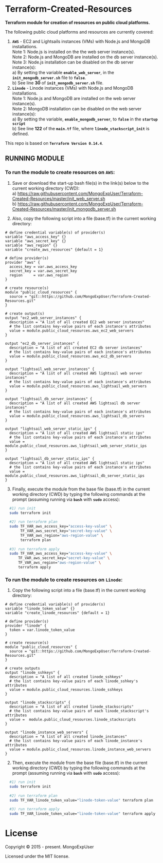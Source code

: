 #
# Terraform-Created-Resources

<strong>Terraform module for creation of resources on public cloud platforms.</strong>
<br>

The following public cloud platforms and resources are currently covered:
1) <strong>```AWS```</strong> - EC2 and Lightsails instances (VMs) with Node.js and MongoDB installations. <br>
    Note 1: Node.js is installed on the the web server instance(s). <br>
    Note 2: Node.js and MongoDB are installed on the db server instance(s). <br>
    Note 3: Node.js installation can be disabled on the db server instance(s): <br>
            a) By setting the variable <strong>```enable_web_server```</strong>, in the <strong>```init_mongodb_server.sh```</strong> file to <strong>```false```</strong>. <br>
            b) See line <strong>30</strong> of <strong>```init_mongodb_server.sh```</strong> file.  <br>
2) <strong>```Linode```</strong> - Linode instances (VMs) with Node.js and MongoDB installations. <br>
    Note 1: Node.js and MongoDB are installed on the web server instance(s). <br>
    Note 2: MongoDB installation can be disabled on the web server instance(s): <br>
            a) By setting the variable, <strong>```enable_mongodb_server```</strong>, to <strong>```false```</strong> in the <strong>```startup script```</strong> <br>
            b) See line <strong>122</strong> of the <strong>```main.tf```</strong> file, where <strong>```linode_stackscript_init```</strong> is defined.<br>


This repo is based on <strong>```Terraform Version 0.14.4```</strong>.

## RUNNING MODULE

### To run the module to create resources on ```AWS```:

1) Save or download the start-up bash file(s) in the link(s) below to the current working directory (CWD): <br>
   a) https://raw.githubusercontent.com/MongoExpUser/Terraform-Created-Resources/master/init_web_server.sh <br>
   b) https://raw.githubusercontent.com/MongoExpUser/Terraform-Created-Resources/master/init_mongodb_server.sh <br>

2) Also, copy the following script into a file (base.tf) in the current working directory:

```hcl
# define credential variable(s) of provider(s)
variable "aws_access_key" {}
variable "aws_secret_key" {}
variable "aws_region" {}
variable "create_aws_resources" {default = 1}

# define provider(s)
provider "aws" {
  access_key = var.aws_access_key
  secret_key = var.aws_secret_key
  region     = var.aws_region
}

# create resource(s)
module "public_cloud_resources" {
  source = "git::https://github.com/MongoExpUser/Terraform-Created-Resources.git"
}

# create output(s)
output "ec2_web_server_instances" {
  description = "A list of all created EC2 web server instances"
  # the list contains key-value pairs of each instance's attributes
  value = module.public_cloud_resources.aws_ec2_web_servers
}

output "ec2_db_server_instances" {
  description = "A list of all created EC2 db server instances"
  # the list contains key-value pairs of each instance's attributes
  value = module.public_cloud_resources.aws_ec2_db_servers
}

output "lightsail_web_server_instances" {
  description = "A list of all created AWS lightsail web server instances"
  # the list contains key-value pairs of each instance's attributes
  value = module.public_cloud_resources.aws_lightsail_web_servers
}

output "lightsail_db_server_instances" {
  description = "A list of all created AWS lightsail db server instances"
  # the list contains key-value pairs of each instance's attributes
  value = module.public_cloud_resources.aws_lightsail_db_servers
}

output "lightsail_web_server_static_ips" {
  description = "A list of all created AWS lightsail static ips"
  # the list contains key-value pairs of each instance's attributes
  value = module.public_cloud_resources.aws_lightsail_web_server_static_ips
}

output "lightsail_db_server_static_ips" {
  description = "A list of all created AWS lightsail static ips"
  # the list contains key-value pairs of each instance's attributes
  value = module.public_cloud_resources.aws_lightsail_db_server_static_ips
}

```


3) Finally, execute the module from the base file (base.tf) in the current working directory (CWD) by typing the following commands at the prompt (assuming running via <strong>```bash```</strong>  with <strong>```sudo```</strong> access):


```bash
  #1) run init
  sudo terraform init
  
  #2) run terraform plan
  sudo TF_VAR_aws_access_key="access-key-value" \
       TF_VAR_aws_secret_key="secret-key-value" \
       TF_VAR_aws_region="aws-region-value" \
       terraform plan
                                                                                    
  #3) run terraform apply
  sudo TF_VAR_aws_access_key="access-key-value" \
      TF_VAR_aws_secret_key="secret-key-value" \
      TF_VAR_aws_region="aws-region-value" \
      terraform apply
```



### To run the module to create resources on ```Linode```:


1) Copy the following script into a file (base.tf) in the current working directory:

```hcl
# define credential variable(s) of provider(s)
variable "linode_token_value" {}
variable "create_linode_resources" {default = 1}

# define provider(s)
provider "linode" {
  token = var.linode_token_value
}

# create resource(s)
module "public_cloud_resources" {
  source = "git::https://github.com/MongoExpUser/Terraform-Created-Resources.git"
}

# create outputs
output "linode_sshkeys" {
  description = "A list of all created linode_sshkeys"
  # the list contains key-value pairs of each linode_sshkey's attributes
  value = module.public_cloud_resources.linode_sshkeys
}

output "linode_stackscripts" {
  description = "A list of all created linode_stackscripts"
  # the list contains key-value pairs of each linode_stackscript's attributes
  value =  module.public_cloud_resources.linode_stackscripts
}

output "linode_instance_web_servers" {
  description = "A list of all created linode_instances"
  # the list contains key-value pairs of each linode_instance's attributes
  value = module.public_cloud_resources.linode_instance_web_servers
}

```


2) Then, execute the module from the base file (base.tf) in the current working directory (CWD) by typing the following commands at the prompt (assuming running via <strong>```bash```</strong>  with <strong>```sudo```</strong> access):


```bash
  #1) run init
  sudo terraform init
  
  #2) run terraform plan
  sudo TF_VAR_linode_token_value="linode-token-value" terraform plan
                                                                                    
  #3) run terraform apply
  sudo TF_VAR_linode_token_value="linode-token-value" terraform apply
```



# License

Copyright © 2015 - present. MongoExpUser

Licensed under the MIT license.
